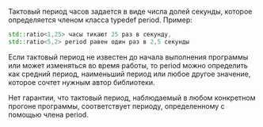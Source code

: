  Тактовый период часов задается в виде числа долей секунды, которое определяется членом класса typedef period. Пример:

```c++
std::ratio<1,25> часы тикают 25 раз в секунду,
std::ratio<5,2> period равен один раз в 2,5 секунды
```

Если тактовый период не известен до начала выполнения программы или может изменяться во время работы, 
то period можно определить как средний период, наименьший период или любое другое значение, которое сочтет нужным автор библиотеки.

Нет гарантии, что тактовый период, наблюдаемый в любом конкретном прогоне программы, соответствует периоду, определенному с помощью члена period.
